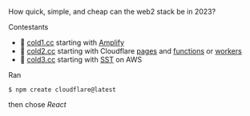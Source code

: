 
How quick, simple, and cheap can the web2 stack be in 2023?

Contestants
- 🍺 [cold1.cc](https://cold1.cc/) starting with [Amplify](https://aws.amazon.com/amplify/)
- 🍺 [cold2.cc](https://cold1.cc/) starting with Cloudflare [pages](https://developers.cloudflare.com/pages/) and [functions](https://developers.cloudflare.com/pages/platform/functions/get-started/) or [workers](https://developers.cloudflare.com/workers/)
- 🍺 [cold3.cc](https://cold1.cc/) starting with [SST](https://sst.dev/) on AWS

Ran
```
$ npm create cloudflare@latest
```
then chose *React*
